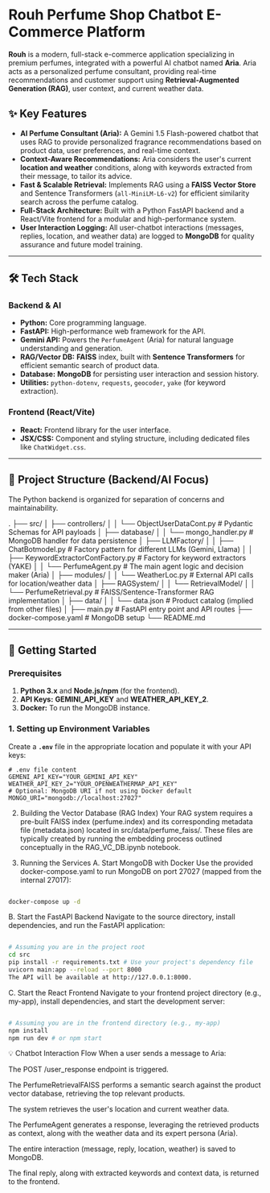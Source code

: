 # Rouh Perfume Shop Chatbot E-Commerce Platform

**Rouh** is a modern, full-stack e-commerce application specializing in premium perfumes, integrated with a powerful AI chatbot named **Aria**. Aria acts as a personalized perfume consultant, providing real-time recommendations and customer support using **Retrieval-Augmented Generation (RAG)**, user context, and current weather data.

## ✨ Key Features

* **AI Perfume Consultant (Aria):** A Gemini 1.5 Flash-powered chatbot that uses RAG to provide personalized fragrance recommendations based on product data, user preferences, and real-time context.
* **Context-Aware Recommendations:** Aria considers the user's current **location and weather** conditions, along with keywords extracted from their message, to tailor its advice.
* **Fast & Scalable Retrieval:** Implements RAG using a **FAISS Vector Store** and Sentence Transformers (`all-MiniLM-L6-v2`) for efficient similarity search across the perfume catalog.
* **Full-Stack Architecture:** Built with a Python FastAPI backend and a React/Vite frontend for a modular and high-performance system.
* **User Interaction Logging:** All user-chatbot interactions (messages, replies, location, and weather data) are logged to **MongoDB** for quality assurance and future model training.

---

## 🛠️ Tech Stack

### Backend & AI
* **Python:** Core programming language.
* **FastAPI:** High-performance web framework for the API.
* **Gemini API:** Powers the `PerfumeAgent` (Aria) for natural language understanding and generation.
* **RAG/Vector DB:** **FAISS** index, built with **Sentence Transformers** for efficient semantic search of product data.
* **Database:** **MongoDB** for persisting user interaction and session history.
* **Utilities:** `python-dotenv`, `requests`, `geocoder`, `yake` (for keyword extraction).

### Frontend (React/Vite)
* **React:** Frontend library for the user interface.
* **JSX/CSS:** Component and styling structure, including dedicated files like `ChatWidget.css`.

---

## 📂 Project Structure (Backend/AI Focus)

The Python backend is organized for separation of concerns and maintainability.


.
├── src/
│   ├── controllers/
│   │   └── ObjectUserDataCont.py           # Pydantic Schemas for API payloads
│   ├── database/
│   │   └── mongo_handler.py              # MongoDB handler for data persistence
│   ├── LLMFactory/
│   │   ├── ChatBotmodel.py               # Factory pattern for different LLMs (Gemini, Llama)
│   │   ├── KeywordExtractorContFactory.py  # Factory for keyword extractors (YAKE)
│   │   └── PerfumeAgent.py               # The main agent logic and decision maker (Aria)
│   ├── modules/
│   │   └── WeatherLoc.py                 # External API calls for location/weather data
│   ├── RAGSystem/
│   │   └── RetrievalModel/
│   │       └── PerfumeRetrieval.py       # FAISS/Sentence-Transformer RAG implementation
│   ├── data/
│   │   └── data.json                     # Product catalog (implied from other files)
│   ├── main.py                           # FastAPI entry point and API routes
├── docker-compose.yaml                   # MongoDB setup
└── README.md



---

## 🚀 Getting Started

### Prerequisites

1.  **Python 3.x** and **Node.js/npm** (for the frontend).
2.  **API Keys:** **GEMINI\_API\_KEY** and **WEATHER\_API\_KEY\_2**.
3.  **Docker:** To run the MongoDB instance.

### 1. Setting up Environment Variables

Create a **`.env`** file in the appropriate location and populate it with your API keys:

```dotenv
# .env file content
GEMENI_API_KEY="YOUR_GEMINI_API_KEY"
WEATHER_API_KEY_2="YOUR_OPENWEATHERMAP_API_KEY"
# Optional: MongoDB URI if not using Docker default
MONGO_URI="mongodb://localhost:27027"
```


2. Building the Vector Database (RAG Index)
Your RAG system requires a pre-built FAISS index (perfume.index) and its corresponding metadata file (metadata.json) located in src/data/perfume_faiss/. These files are typically created by running the embedding process outlined conceptually in the RAG_VC_DB.ipynb notebook.

3. Running the Services
A. Start MongoDB with Docker
Use the provided docker-compose.yaml to run MongoDB on port 27027 (mapped from the internal 27017):


```Bash

docker-compose up -d
```

B. Start the FastAPI Backend
Navigate to the source directory, install dependencies, and run the FastAPI application:

```Bash

# Assuming you are in the project root
cd src
pip install -r requirements.txt # Use your project's dependency file
uvicorn main:app --reload --port 8000
The API will be available at http://127.0.0.1:8000.
```

C. Start the React Frontend
Navigate to your frontend project directory (e.g., my-app), install dependencies, and start the development server:

```Bash

# Assuming you are in the frontend directory (e.g., my-app)
npm install
npm run dev # or npm start
```

💡 Chatbot Interaction Flow
When a user sends a message to Aria:

The POST /user_response endpoint is triggered.

The PerfumeRetrievalFAISS performs a semantic search against the product vector database, retrieving the top relevant products.

The system retrieves the user's location and current weather data.

The PerfumeAgent generates a response, leveraging the retrieved products as context, along with the weather data and its expert persona (Aria).

The entire interaction (message, reply, location, weather) is saved to MongoDB.

The final reply, along with extracted keywords and context data, is returned to the frontend.

